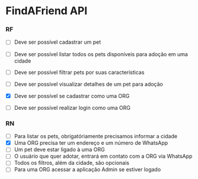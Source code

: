 # FindAFriend API

### RF
- [ ] Deve ser possível cadastrar um pet
- [ ] Deve ser possível listar todos os pets disponíveis para adoção em uma cidade
- [ ] Deve ser possível filtrar pets por suas características
- [ ] Deve ser possível visualizar detalhes de um pet para adoção
- [x] Deve ser possível se cadastrar como uma ORG
- [ ] Deve ser possível realizar login como uma ORG


### RN
- [ ] Para listar os pets, obrigatóriamente precisamos informar a cidade
- [x] Uma ORG precisa ter um endereço e um número de WhatsApp
- [ ] Um pet deve estar ligado à uma ORG
- [ ] O usuário que quer adotar, entrará em contato com a ORG via WhatsApp
- [ ] Todos os filtros, além da cidade, são opcionais
- [ ] Para uma ORG acessar a aplicação Admin se estiver logado

